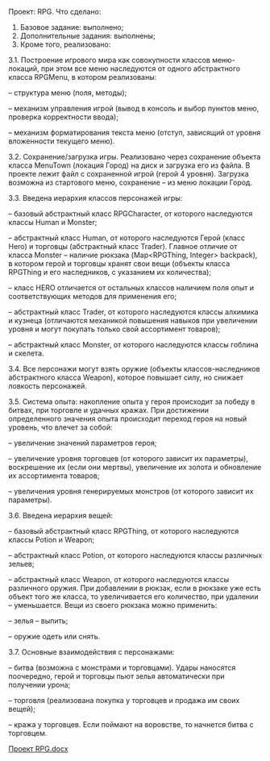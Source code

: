 Проект: RPG. 
Что сделано:
1. Базовое задание: выполнено;
2. Дополнительные задания: выполнены;
3. Кроме того, реализовано:

3.1. Построение игрового мира как совокупности классов меню-локаций, при этом все меню наследуются от одного абстрактного класса RPGMenu, в котором реализованы:

– структура меню (поля, методы);

– механизм управления игрой (вывод в консоль и выбор пунктов меню, проверка корректности ввода);

– механизм форматирования текста меню (отступ, зависящий от уровня вложенности текущего меню).

3.2. Сохранение/загрузка игры. Реализовано через сохранение объекта класса MenuTown (локация Город) на диск и загрузка его из файла. В проекте лежит файл с сохраненной игрой (герой 4 уровня). Загрузка возможна из стартового меню, сохранение – из меню локации Город.

3.3. Введена иерархия классов персонажей игры:

– базовый абстрактный класс RPGCharacter, от которого наследуются классы Human и Monster;

– абстрактный класс Human, от которого наследуются Герой (класс Hero) и торговцы (абстрактный класс Trader). Главное отличие от класса Monster – наличие рюкзака (Map<RPGThing, Integer> backpack), в котором герой и торговцы хранят свои вещи (объекты класса RPGThing и его наследников, с указанием их количества);

– класс HERO отличается от остальных классов наличием поля опыт и соответствующих методов для применения его;

– абстрактный класс Trader, от которого наследуются классы алхимика и кузнеца (отличаются механикой повышения навыков при увеличении уровня и могут покупать только свой ассортимент товаров);

– абстрактный класс Monster, от которого наследуются классы гоблина и скелета.

3.4. Все персонажи могут взять оружие (объекты классов-наследников абстрактного класса Weapon), которое повышает силу, но снижает ловкость персонажей.

3.5. Система опыта: накопление опыта у героя происходит за победу в битвах, при торговле и удачных кражах. При достижении определенного значения опыта происходит переход героя на новый уровень, что влечет за собой:

– увеличение значений параметров героя;

– увеличение уровня торговцев (от которого зависит их параметры), воскрешение их (если они мертвы), увеличение их золота и обновление их ассортимента товаров;

– увеличения уровня генерируемых монстров (от которого зависит их параметры).

3.6. Введена иерархия вещей:

– базовый абстрактный класс RPGThing, от которого наследуются классы Potion и Weapon;

– абстрактный класс Potion, от которого наследуются классы различных зельев;

– абстрактный класс Weapon, от которого наследуются классы различного оружия.
При добавлении в рюкзак, если в рюкзаке уже есть объект того же класса, то увеличивается его количество, при удалении – уменьшается.
Вещи из своего рюкзака можно применить:

– зелья – выпить;

– оружие одеть или снять.

3.7. Основные взаимодействия с персонажами:

– битва (возможна с монстрами и торговцами). Удары наносятся поочередно, герой и торговцы пьют зелья автоматически при получении урона;

– торговля (реализована покупка у торговцев и продажа им своих вещей);

– кража у торговцев. Если поймают на воровстве, то начнется битва с торговцем.


[Проект RPG.docx](https://github.com/andreikslpv/RPG/files/9226041/RPG.docx)

 


